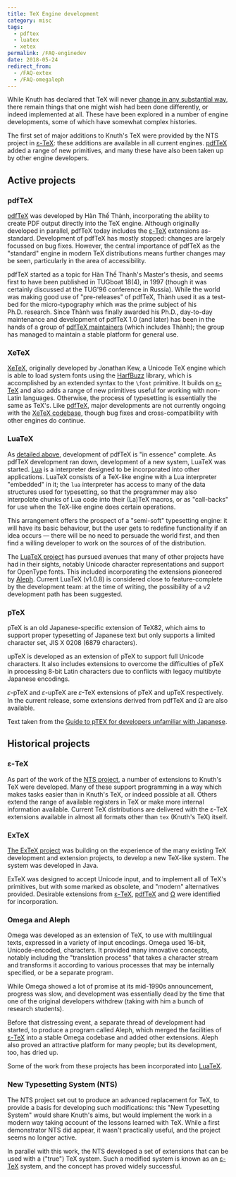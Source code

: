 ```yaml
---
title: TeX Engine development
category: misc
tags:
  - pdftex
  - luatex
  - xetex
permalink: /FAQ-enginedev
date: 2018-05-24
redirect_from:
  - /FAQ-extex
  - /FAQ-omegaleph
---
```


While Knuth has declared that TeX will never [change in any substantial
way](FAQ-TeXfuture), there remain things that one might wish had been done
differently, or indeed implemented at all. These have been explored in a number
of engine developments, some of which have somewhat complex histories.

The first set of major additions to Knuth's TeX were provided by the NTS
project in [&epsilon;-TeX](FAQ-etex): these additions are available in all
current engines. [pdfTeX](FAQ-pdftex) added a range of new primitives, and
many these have also been taken up by other engine developers.

## Active projects

### pdfTeX

[pdfTeX](FAQ-pdftex) was developed by Hàn Thế Thành,
incorporating the ability to create PDF output directly into the TeX engine.
Although originally developed in parallel, pdfTeX today includes the
[&epsilon;-TeX](#&epsilon;-tex) extensions as-standard.
Development of pdfTeX has mostly stopped: changes are largely focussed on
bug fixes. However, the central importance of pdfTeX as the "standard"
engine in modern TeX distributions means further changes may be seen,
particularly in the area of accessibility.

pdfTeX started as a topic for Hàn Thế Thành's
Master's&nbsp;thesis, and seems first to have been published in TUGboat 18(4),
in 1997 (though it was certainly discussed at the TUG'96 conference in Russia).
While the world was making good use of "pre-releases" of pdfTeX, Thành
used it as a test-bed for the micro-typography which was the prime subject of
his Ph.D.&nbsp;research. Since Thành was finally awarded his Ph.D.,
day-to-day maintenance and development of pdfTeX&nbsp;1.0 (and later) has been
in the hands of a group of [pdfTeX maintainers](https://tug.org/applications/pdftex/) (which
includes Thành); the group has managed to maintain a stable platform for
general use.

### XeTeX

[XeTeX](FAQ-xetex), originally developed by Jonathan Kew, a Unicode TeX
engine which is able to load system fonts using the [HarfBuzz]() library, which
is accomplished by an extended syntax to the `\font` primitive. It builds on
[&epsilon;-TeX](#&epsilon;-tex) and also adds a range of new primitives useful
for working with non-Latin languages. Otherwise, the process of typesetting is
essentially the same as TeX's. Like [pdfTeX](#pdftex), major developments are
not currently ongoing with the [XeTeX codebase](http://xetex.sourceforge.net/),
though bug fixes and cross-compatibility with other engines do continue.

### LuaTeX

As [detailed above](#pdftex), development of pdfTeX is "in essence" complete.
As pdfTeX development ran down, development of a new system, LuaTeX was started.
[Lua](http://www.lua.org/) is a interpreter designed to be incorporated into
other applications. LuaTeX consists of a TeX-like engine with a Lua interpreter
"embedded" in it; the `lua` interpreter has access to many of the data
structures used for typesetting, so that the programmer may also interpolate
chunks of Lua code into their (La)TeX macros, or as "call-backs" for use when
the TeX-like engine does certain operations.

This arrangement offers the prospect of a "semi-soft" typesetting engine: it
will have its basic behaviour, but the user gets to redefine functionality if
an idea occurs&nbsp;&mdash; there will be no need to persuade the world first,
and then find a willing developer to work on the sources of of the
distribution.

The [LuaTeX project](http://www.luatex.org/) has pursued avenues that many 
of other projects have had in their sights, notably Unicode character
representations and support for OpenType fonts.  This included incorporating
the extensions pioneered by [Aleph](#omega-and-aleph). Current LuaTeX
(v1.0.8) is considered close to feature-complete by the development team:
at the time of writing, the possibility of a v2 development path has been
suggested.

### pTeX

pTeX is an old Japanese-specific extension of TeX82, which aims to support proper
typesetting of Japanese text but only supports a limited character set, JIS X 0208 (6879 characters).

upTeX is developed as an extension of pTeX to support full Unicode characters. It also
includes extensions to overcome the difficulties of pTeX in processing 8-bit Latin characters
due to conflicts with legacy multibyte Japanese encodings.

𝜀-pTeX and 𝜀-upTeX are 𝜀-TeX extensions of pTeX and upTeX respectively. In the current
release, some extensions derived from pdfTeX and Ω are also available.

Text taken from the
[Guide to pTEX for developers unfamiliar with Japanese](http://mirrors.ctan.org/info/ptex-manual/ptex-manual.pdf).


## Historical projects

### &epsilon;-TeX

As part of the work of the [NTS project](#new-typesetting-system-(nts)),
a number of extensions to Knuth's TeX were developed. Many of these
support programming in a way which makes tasks easier than in Knuth's TeX,
or indeed possible at all. Others extend the range of available registers
in TeX or make more internal information available. Current TeX distributions
are delivered with the &epsilon;-TeX extensions available in almost
all formats other than `tex` (Knuth's TeX) itself. 

### ExTeX

[The ExTeX project](http://www.extex.org/) was building on the experience of
the many existing TeX development and extension projects, to develop a new
TeX-like system. The system was developed in Java.

ExTeX was designed to accept Unicode input, and to implement all of TeX's
primitives, but with some marked as obsolete, and "modern" alternatives
provided. Desirable extensions from [&epsilon;-TeX](FAQ-etex),
[pdfTeX](FAQ-pdftex) and [&Omega;](#omega-and-aleph) were identified for
incorporation.

### Omega and Aleph

Omega was developed as an extension of TeX, to use with multilingual texts,
expressed in a variety of input encodings. Omega used 16-bit, Unicode-encoded,
characters. It provided many innovative concepts, notably including the
"translation process" that takes a character stream and transforms it
according to various processes that may be internally specified, or be a
separate program.

While Omega showed a lot of promise at its mid-1990s announcement, progress was
slow, and development was essentially dead by the time that one of the original
developers withdrew (taking with him a bunch of research students).

Before that distressing event, a separate thread of development had
started, to produce a program 
called Aleph, which merged the facilities of
[&epsilon;-TeX](FAQ-etex) into a stable Omega codebase and added other
extensions.  Aleph also proved an attractive platform for many people;
but its development, too, has dried up.

Some of the work from these projects has been incorporated into
[LuaTeX](#luatex).

### New Typesetting System (NTS)

The NTS project set out to produce an advanced replacement for TeX, to provide
a basis for developing such modifications: this "New Typesetting System"
would share Knuth's aims, but would implement the work in a modern way taking
account of the lessons learned with TeX. While a first demonstrator NTS did
appear, it wasn't practically useful, and the project seems no longer active.

In parallel with this work, the NTS developed a set of extensions that can be
used with a ("true") TeX system. Such a modified system is known as an
[&epsilon;-TeX](#&epsilon;-tex) system, and the concept has proved widely
successful.

